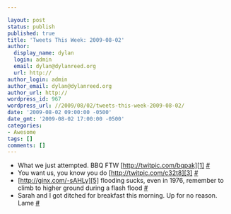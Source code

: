 ```yaml
---

layout: post
status: publish
published: true
title: 'Tweets This Week: 2009-08-02'
author:
  display_name: dylan
  login: admin
  email: dylan@dylanreed.org
  url: http://
author_login: admin
author_email: dylan@dylanreed.org
author_url: http://
wordpress_id: 967
wordpress_url: //2009/08/02/tweets-this-week-2009-08-02/
date: '2009-08-02 09:00:00 -0500'
date_gmt: '2009-08-02 17:00:00 -0500'
categories:
- Awesome
tags: []
comments: []
---
```


  * What we just attempted. BBQ FTW [http://twitpic.com/bqpak][1] [#][2]
  * You want us, you know you do [http://twitpic.com/c32t8][3] [#][4]
  * [http://ginx.com/-sAHLy][5] flooding sucks, even in 1976, remember to climb to higher ground during a flash flood [#][6]
  * Sarah and I got ditched for breakfast this morning. Up for no reason. Lame [#][7]
  


   [1]: http://twitpic.com/bqpak
   [2]: http://twitter.com/awesomeguy/statuses/2858424445
   [3]: http://twitpic.com/c32t8
   [4]: http://twitter.com/awesomeguy/statuses/2921162200
   [5]: http://ginx.com/-sAHLy
   [6]: http://twitter.com/awesomeguy/statuses/2952032940
   [7]: http://twitter.com/awesomeguy/statuses/3086317523

